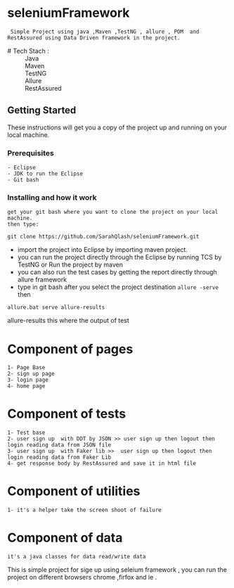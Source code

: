 # seleniumFramework
     Simple Project using java ,Maven ,TestNG , allure , POM  and RestAssured using Data Driven framework in the project.

  <dl>
  <dt># Tech Stach :</dt>
  <dd> Java </dd>
  <dd> Maven </dd>
  <dd> TestNG </dd>
  <dd> Allure </dd>
  <dd> RestAssured </dd>
  </dl>

## Getting Started
   These instructions will get you a copy of the project up and running on your local machine.

### Prerequisites

	- Eclipse
	- JDK to run the Eclipse
	- Git bash

### Installing and how it work
	get your git bash where you want to clone the project on your local machine.
	then type:
```
git clone https://github.com/SarahQlash/seleniumFramework.git
```
* import the project into Eclipse by importing maven project.
* you can run the project directly through the Eclipse by running TCS by TestNG or Run the project by maven
* you can also run the test cases by getting the report directly through allure framework
* type in git bash after you select the project destination `allure -serve` then
```
allure.bat serve allure-results
```
allure-results this where the output of test

# Component of pages
	1- Page Base
	2- sign up page
	3- login page
	4- home page
# Component of tests
	1- Test base
	2- user sign up  with DDT by JSON >> user sign up then logout then login reading data from JSON file
	3- user sign up  with Faker lib >>  user sign up then logout then login reading data from Faker Lib
	4- get response body by RestAssured and save it in html file
# Component of utilities
	1- it's a helper take the screen shoot of failure
# Component of data
	it's a java classes for data read/write data

This is simple project for sige up using seleium framework , you can run the project on different browsers chrome ,firfox and ie .
